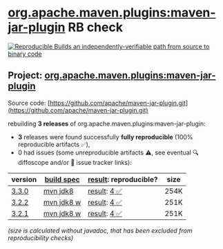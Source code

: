 [org.apache.maven.plugins:maven-jar-plugin](https://central.sonatype.com/artifact/org.apache.maven.plugins/maven-jar-plugin/versions) RB check
=======

[![Reproducible Builds](https://reproducible-builds.org/images/logos/rb.svg) an independently-verifiable path from source to binary code](https://reproducible-builds.org/)

## Project: [org.apache.maven.plugins:maven-jar-plugin](https://central.sonatype.com/artifact/org.apache.maven.plugins/maven-jar-plugin/versions)

Source code: [https://github.com/apache/maven-jar-plugin.git](https://github.com/apache/maven-jar-plugin.git)

rebuilding **3 releases** of org.apache.maven.plugins:maven-jar-plugin:
- **3** releases were found successfully **fully reproducible** (100% reproducible artifacts :white_check_mark:),
- 0 had issues (some unreproducible artifacts :warning:, see eventual :mag: diffoscope and/or :memo: issue tracker links):

| version | [build spec](/BUILDSPEC.md) | [result](https://reproducible-builds.org/docs/jvm/): reproducible? | size |
| -- | --------- | ------ | -- |
| [3.3.0](https://central.sonatype.com/artifact/org.apache.maven.plugins/maven-jar-plugin/3.3.0/pom) | [mvn jdk8](maven-jar-plugin-3.3.0.buildspec) | [result](maven-jar-plugin-3.3.0.buildinfo): [4 :white_check_mark: ](maven-jar-plugin-3.3.0.buildcompare) | 254K |
| [3.2.2](https://central.sonatype.com/artifact/org.apache.maven.plugins/maven-jar-plugin/3.2.2/pom) | [mvn jdk8 w](maven-jar-plugin-3.2.2.buildspec) | [result](maven-jar-plugin-3.2.2.buildinfo): [4 :white_check_mark: ](maven-jar-plugin-3.2.2.buildcompare) | 251K |
| [3.2.1](https://central.sonatype.com/artifact/org.apache.maven.plugins/maven-jar-plugin/3.2.1/pom) | [mvn jdk8 w](maven-jar-plugin-3.2.1.buildspec) | [result](maven-jar-plugin-3.2.1.buildinfo): [4 :white_check_mark: ](maven-jar-plugin-3.2.1.buildcompare) | 251K |

<i>(size is calculated without javadoc, that has been excluded from reproducibility checks)</i>
